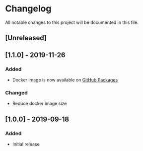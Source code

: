 <!-- SPDX-License-Identifier: MIT -->
# Changelog

All notable changes to this project will be documented in this file.

## [Unreleased]

## [1.1.0] - 2019-11-26

### Added

* Docker image is now available on [GitHub Packages](https://github.com/Daimler/namespace-provisioner/packages/)

### Changed

* Reduce docker image size

## [1.0.0] - 2019-09-18

### Added

* Initial release
